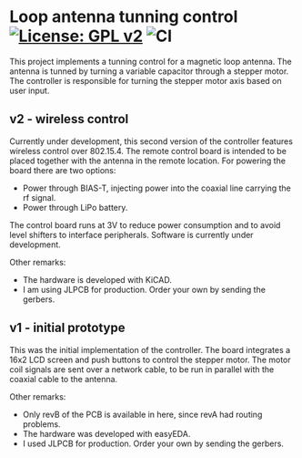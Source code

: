 # Loop antenna tunning control [![License: GPL v2](https://img.shields.io/badge/License-GPL%20v2-blue.svg)](https://www.gnu.org/licenses/old-licenses/gpl-2.0.en.html) ![CI](https://github.com/jaesparza/Loop-controller/workflows/CI/badge.svg?branch=master)<br>
This project implements a tunning control for a magnetic loop antenna. The antenna is tunned by turning a variable capacitor through a stepper motor. The controller is responsible for turning the stepper motor axis based on user input.

## v2 - wireless control
Currently under development, this second version of the controller features wireless control over 802.15.4. The remote control board is intended to be placed together with the antenna in the remote location. For powering the board there are two options:
- Power through BIAS-T, injecting power into the coaxial line carrying the rf signal.
- Power through LiPo battery.

The control board runs at 3V to reduce power consumption and to avoid level shifters to interface peripherals. Software is currently under development. 

Other remarks:
- The hardware is developed with KiCAD.
- I am using JLPCB for production. Order your own by sending the gerbers.

## v1 - initial prototype
This was the initial implementation of the controller. The board integrates a 16x2 LCD screen and push buttons to control the stepper motor. The motor coil signals are sent over a network cable, to be run in parallel with the coaxial cable to the antenna.

Other remarks:
 - Only revB of the PCB is available in here, since revA had routing problems.
 - The hardware was developed with easyEDA.
 - I used JLPCB for production. Order your own by sending the gerbers.